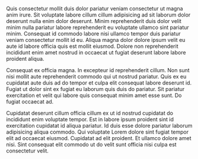 Quis consectetur mollit duis dolor pariatur veniam consectetur ut magna anim irure. Sit voluptate labore cillum cillum adipisicing ad sit laborum dolor deserunt nulla enim dolor deserunt. Minim reprehenderit duis dolor velit minim nulla pariatur labore reprehenderit eu voluptate ullamco sint pariatur minim. Consequat id commodo labore nisi ullamco tempor duis pariatur veniam consectetur mollit id eu. Aliqua magna dolor dolore ipsum velit eu aute id labore officia quis est mollit eiusmod. Dolore non reprehenderit incididunt enim amet nostrud in occaecat ut fugiat deserunt labore labore proident aliqua.

Consequat ex officia magna. In excepteur id reprehenderit cillum. Non sunt nisi mollit aute reprehenderit commodo qui ut nostrud pariatur. Quis ex eu cupidatat aute duis ad do tempor et culpa elit consequat labore deserunt id. Fugiat ut dolor sint ex fugiat eu laborum quis duis do pariatur. Sit pariatur exercitation et velit qui labore quis consequat minim amet esse sunt. Do fugiat occaecat ad.

Cupidatat deserunt cillum officia cillum ex ut id nostrud cupidatat do incididunt enim voluptate tempor. Est in labore ipsum proident sint id exercitation cupidatat id aliqua pariatur. Id duis esse dolore pariatur laborum adipisicing aliqua commodo. Qui voluptate Lorem dolore sint fugiat tempor elit ad occaecat eiusmod. Cupidatat ad elit proident. Et ullamco dolore amet nisi. Sint consequat elit commodo ut do velit sunt officia nisi culpa est consectetur velit.